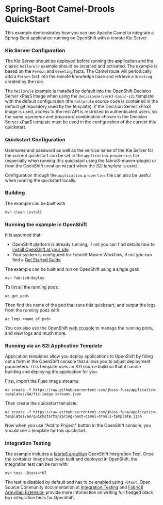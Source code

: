 # Spring-Boot Camel-Drools QuickStart

This example demonstrates how you can use Apache Camel to integrate a Spring-Boot application running on OpenShift with a remote Kie Server.

### Kie Server Configuration
The Kie Server should be deployed before running the application and the classic `hellorule` example should be installed and activated. 
The example is based on the `Person` and `Greeting` facts. The Camel route will periodically add a `Person` fact into the remote 
knowledge base and retrieve a `Greeting` created by the rule.

The `hellorule` example is installed by default into the OpenShift Decision Server xPaaS Image when using the `decisionserver63-basic-s2i` template 
with the default configuration (the `hellorule` source code is contained in the default git repository used by the template).
If the Decision Server xPaaS image is used, access to the rest API is restricted to authenticated users, so the same _username_ and _password_
combination chosen in the Decision Server xPaaS template must be used in the configuration of the current this quickstart.

### Quickstart Configuration
Username and password as well as the service name of the Kie Server for the current quickstart can be set in the `application.properties` file 
(especially when running this quickstart using the fabric8-maven-plugin) or from the OpenShift creation wizard when the _S2I template_ is used.

Configuration through the `application.properties` file can also be useful when running the quickstart locally.

### Building

The example can be built with

    mvn clean install

### Running the example in OpenShift

It is assumed that:
- OpenShift platform is already running, if not you can find details how to [Install OpenShift at your site](https://docs.openshift.com/container-platform/3.3/install_config/index.html).
- Your system is configured for Fabric8 Maven Workflow, if not you can find a [Get Started Guide](https://access.redhat.com/documentation/en/red-hat-jboss-middleware-for-openshift/3/single/red-hat-jboss-fuse-integration-services-20-for-openshift/)

The example can be built and run on OpenShift using a single goal:

    mvn fabric8:deploy

To list all the running pods:

    oc get pods

Then find the name of the pod that runs this quickstart, and output the logs from the running pods with:

    oc logs <name of pod>

You can also use the OpenShift [web console](https://docs.openshift.com/container-platform/3.3/getting_started/developers_console.html#developers-console-video) to manage the running pods, and view logs and much more.

### Running via an S2I Application Template

Application templates allow you deploy applications to OpenShift by filling out a form in the OpenShift console that allows you to adjust deployment parameters.  This template uses an S2I source build so that it handle building and deploying the application for you.

First, import the Fuse image streams:

    oc create -f https://raw.githubusercontent.com/jboss-fuse/application-templates/GA/fis-image-streams.json

Then create the quickstart template:

    oc create -f https://raw.githubusercontent.com/jboss-fuse/application-templates/GA/quickstarts/spring-boot-camel-drools-template.json

Now when you use "Add to Project" button in the OpenShift console, you should see a template for this quickstart. 

### Integration Testing

The example includes a [fabric8 arquillian](https://github.com/fabric8io/fabric8/tree/v2.2.170.redhat/components/fabric8-arquillian) OpenShift Integration Test. 
Once the container image has been built and deployed in OpenShift, the integration test can be run with:

    mvn test -Dtest=*KT

The test is disabled by default and has to be enabled using `-Dtest`. Open Source Community documentation at [Integration Testing](https://fabric8.io/guide/testing.html) and [Fabric8 Arquillian Extension](https://fabric8.io/guide/arquillian.html) provide more information on writing full fledged black box integration tests for OpenShift. 

